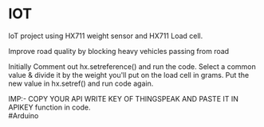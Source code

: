 # IOT
IoT project using HX711 weight sensor and HX711 Load cell.

Improve road quality by blocking heavy vehicles passing from road

Initially Comment out hx.setreference() and run the code. Select a common value & divide it by the weight you'll put on the load cell in grams. Put the new value in hx.setref() and run code again. 

IMP:- COPY YOUR API WRITE KEY OF THINGSPEAK AND PASTE IT IN APIKEY function in code.     
#Arduino
